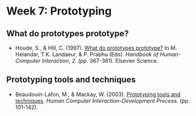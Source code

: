 # Week 7: Prototyping

## What do prototypes prototype?

- Houde, S., & Hill, C. (1997). [What do prototypes prototype?](http://www.itu.dk/people/malmborg/Interaktionsdesign/Kompendie/Houde-Hill-1997.pdf) In M. Helandar, T.K. Landaeur, & P. Prabhu (Eds). _Handbook of Human-Computer Interaction_, _2._ (pp. 367-381). Elsevier Science.

## Prototyping tools and techniques

- Beaudouin-Lafon, M., & Mackay, W. (2003). [Prototyping tools and techniques](https://www.lri.fr/~mackay/pdffiles/Prototype.chapter.pdf). _Human Computer Interaction-Development Process._ (pp. 101-142).
